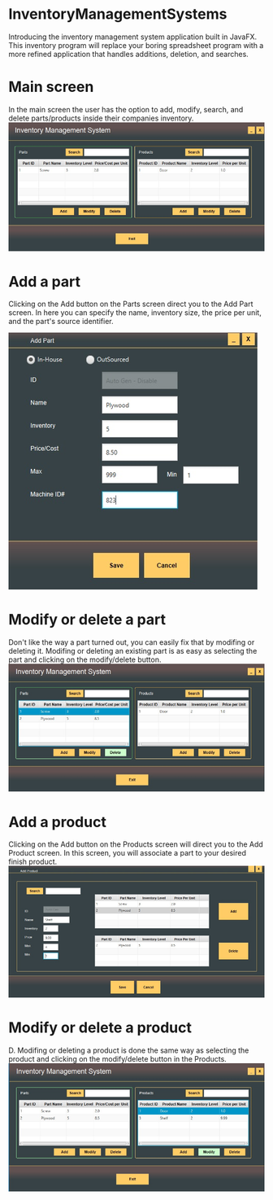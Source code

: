 # InventoryManagementSystems
Introducing the inventory management system application built in JavaFX. This inventory program will replace your boring spreadsheet program with a more refined application that handles additions, deletion, and searches.

# Main screen
In the main screen the user has the option to add, modify, search, and delete parts/products inside their companies inventory.
![Main screen](https://raw.githubusercontent.com/rjpadilla/InventoryManagementSystems/master/screenshots/mainscreen.jpg  "Main screen") 

# Add a part
Clicking on the Add button on the Parts screen direct you to the Add Part screen. In here you can specify the name, inventory size, the price per unit, and the part's source identifier.

![Add Part](https://raw.githubusercontent.com/rjpadilla/InventoryManagementSystems/master/screenshots/addpartscreen.jpg  "Add Part") 

# Modify or delete a part
Don't like the way a part turned out, you can easily fix that by modifing or deleting it. Modifing or deleting an existing part is as easy as selecting the part and clicking on the modify/delete button.
![Modify/Delete Part](https://raw.githubusercontent.com/rjpadilla/InventoryManagementSystems/master/screenshots/selectedpart.jpg  "Modify/Delete Part") 

# Add a product
Clicking on the Add button on the Products screen will direct you to the Add Product screen. In this screen, you will associate a part to your desired finish product.
![Add Product](https://raw.githubusercontent.com/rjpadilla/InventoryManagementSystems/master/screenshots/addproductscreen.jpg  "Add Product") 

# Modify or delete a product
D. Modifing or deleting a product is done the same way as selecting the product and clicking on the modify/delete button in the Products.
![Modify/Delete Product](https://raw.githubusercontent.com/rjpadilla/InventoryManagementSystems/master/screenshots/selectedproduct.jpg "Modify/Delete Product") 